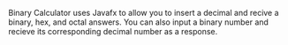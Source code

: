 Binary Calculator uses Javafx to allow you to insert a decimal and 
recive a binary, hex, and octal answers. You can also input a binary
number and recieve its corresponding decimal number as a response.
